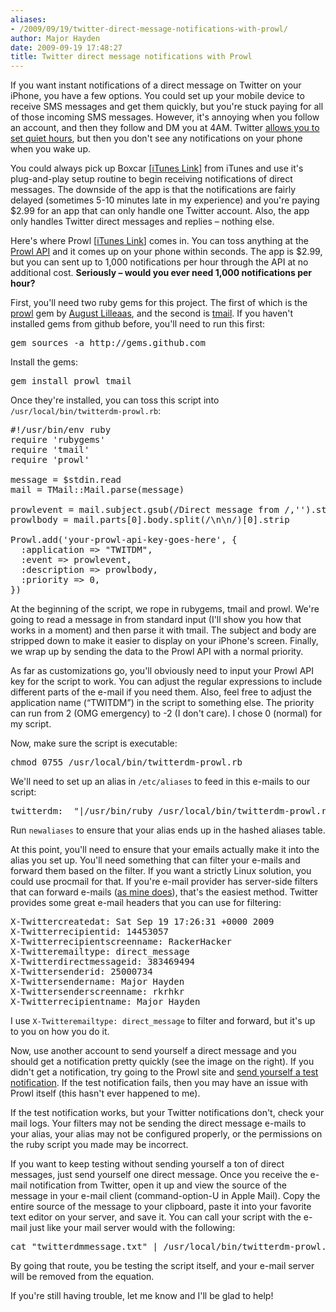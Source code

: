 ```yaml
---
aliases:
- /2009/09/19/twitter-direct-message-notifications-with-prowl/
author: Major Hayden
date: 2009-09-19 17:48:27
title: Twitter direct message notifications with Prowl
---
```


If you want instant notifications of a direct message on Twitter on your iPhone, you have a few options. You could set up your mobile device to receive SMS messages and get them quickly, but you're stuck paying for all of those incoming SMS messages. However, it's annoying when you follow an account, and then they follow and DM you at 4AM. Twitter [allows you to set quiet hours][1], but then you don't see any notifications on your phone when you wake up.

You could always pick up Boxcar [[iTunes Link][2]] from iTunes and use it's plug-and-play setup routine to begin receiving notifications of direct messages. The downside of the app is that the notifications are fairly delayed (sometimes 5-10 minutes late in my experience) and you're paying $2.99 for an app that can only handle one Twitter account. Also, the app only handles Twitter direct messages and replies &#8211; nothing else.

Here's where Prowl [[iTunes Link][3]] comes in. You can toss anything at the [Prowl API][4] and it comes up on your phone within seconds. The app is $2.99, but you can sent up to 1,000 notifications per hour through the API at no additional cost. **Seriously &#8211; would you ever need 1,000 notifications per hour?**

First, you'll need two ruby gems for this project. The first of which is the [prowl][5] gem by [August Lilleaas][6], and the second is [tmail][7]. If you haven't installed gems from github before, you'll need to run this first:

<pre lang="html">gem sources -a http://gems.github.com</pre>

Install the gems:

<pre lang="html">gem install prowl tmail</pre>

Once they're installed, you can toss this script into `/usr/local/bin/twitterdm-prowl.rb`:

<pre lang="ruby">#!/usr/bin/env ruby
require 'rubygems'
require 'tmail'
require 'prowl'

message = $stdin.read
mail = TMail::Mail.parse(message)

prowlevent = mail.subject.gsub(/Direct message from /,'').strip
prowlbody = mail.parts[0].body.split(/\n\n/)[0].strip

Prowl.add('your-prowl-api-key-goes-here', {
  :application => "TWITDM",
  :event => prowlevent,
  :description => prowlbody,
  :priority => 0,
})</pre>

At the beginning of the script, we rope in rubygems, tmail and prowl. We're going to read a message in from standard input (I'll show you how that works in a moment) and then parse it with tmail. The subject and body are stripped down to make it easier to display on your iPhone's screen. Finally, we wrap up by sending the data to the Prowl API with a normal priority.

As far as customizations go, you'll obviously need to input your Prowl API key for the script to work. You can adjust the regular expressions to include different parts of the e-mail if you need them. Also, feel free to adjust the application name (&#8220;TWITDM&#8221;) in the script to something else. The priority can run from 2 (OMG emergency) to -2 (I don't care). I chose 0 (normal) for my script.

Now, make sure the script is executable:

<pre lang="html">chmod 0755 /usr/local/bin/twitterdm-prowl.rb</pre>

We'll need to set up an alias in `/etc/aliases` to feed in this e-mails to our script:

<pre lang="html">twitterdm:	 "|/usr/bin/ruby /usr/local/bin/twitterdm-prowl.rb"</pre>

Run `newaliases` to ensure that your alias ends up in the hashed aliases table.

At this point, you'll need to ensure that your emails actually make it into the alias you set up. You'll need something that can filter your e-mails and forward them based on the filter. If you want a strictly Linux solution, you could use procmail for that. If you're e-mail provider has server-side filters that can forward e-mails ([as mine does][8]), that's the easiest method. Twitter provides some great e-mail headers that you can use for filtering:

<pre lang="html">X-Twittercreatedat: Sat Sep 19 17:26:31 +0000 2009
X-Twitterrecipientid: 14453057
X-Twitterrecipientscreenname: RackerHacker
X-Twitteremailtype: direct_message
X-Twitterdirectmessageid: 383469494
X-Twittersenderid: 25000734
X-Twittersendername: Major Hayden
X-Twittersenderscreenname: rkrhkr
X-Twitterrecipientname: Major Hayden</pre>

I use `X-Twitteremailtype: direct_message` to filter and forward, but it's up to you on how you do it.

Now, use another account to send yourself a direct message and you should get a notification pretty quickly (see the image on the right). If you didn't get a notification, try going to the Prowl site and [send yourself a test notification][9]. If the test notification fails, then you may have an issue with Prowl itself (this hasn't ever happened to me).

If the test notification works, but your Twitter notifications don't, check your mail logs. Your filters may not be sending the direct message e-mails to your alias, your alias may not be configured properly, or the permissions on the ruby script you made may be incorrect.

If you want to keep testing without sending yourself a ton of direct messages, just send yourself one direct message. Once you receive the e-mail notification from Twitter, open it up and view the source of the message in your e-mail client (command-option-U in Apple Mail). Copy the entire source of the message to your clipboard, paste it into your favorite text editor on your server, and save it. You can call your script with the e-mail just like your mail server would with the following:

<pre lang="html">cat "twitterdmmessage.txt" | /usr/local/bin/twitterdm-prowl.rb</pre>

By going that route, you be testing the script itself, and your e-mail server will be removed from the equation.

If you're still having trouble, let me know and I'll be glad to help!

 [1]: http://twitter.com/devices
 [2]: http://itunes.apple.com/WebObjects/MZStore.woa/wa/viewSoftware?id=321493542&mt=8
 [3]: http://itunes.apple.com/WebObjects/MZStore.woa/wa/viewSoftware?id=320876271&mt=8
 [4]: http://prowl.weks.net/api.php
 [5]: http://github.com/augustl/ruby-prowl
 [6]: http://github.com/augustl
 [7]: http://tmail.rubyforge.org/
 [8]: http://www.rackspace.com/email_hosting/
 [9]: https://prowl.weks.net/add_notification.php
